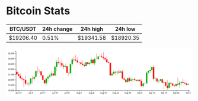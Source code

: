 # Bitcoin Stats

BTC/USDT|24h change|24h high|24h low|
|---|---|---|---|
|$19206.40|0.51%|$19341.58|$18920.35|

<img src="./chart.svg">
